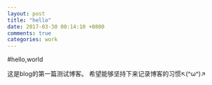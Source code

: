 ```yaml
---
layout: post
title: "hello"
date: 2017-03-30 00:14:10 +0800
comments: true
categories: work
---
```


#hello,world

这是blog的第一篇测试博客。
希望能够坚持下来记录博客的习惯↖(^ω^)↗
